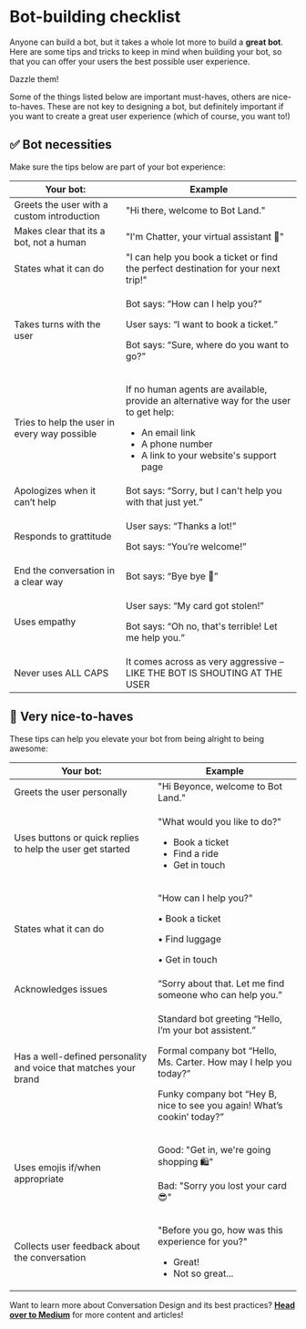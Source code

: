 # Bot-building checklist

Anyone can build a bot, but it takes a whole lot more to build a **great bot**. Here are some tips and tricks to keep in mind when building your bot, so that you can offer your users the best possible user experience.

Dazzle them!

Some of the things listed below are important must-haves, others are nice-to-haves. These are not key to designing a bot, but definitely important if you want to create a great user experience (which of course, you want to!)

## ✅ Bot necessities

Make sure the tips below are part of your bot experience:

| Your bot:                                    | Example                                                                                                                                                                                           |
| -------------------------------------------- | ------------------------------------------------------------------------------------------------------------------------------------------------------------------------------------------------- |
| Greets the user with a custom introduction   | "Hi there, welcome to Bot Land."                                                                                                                                                                  |
| Makes clear that its a bot, not a human      | "I'm Chatter, your virtual assistant 👋"                                                                                                                                                          |
| States what it can do                        | "I can help you book a ticket or find the perfect destination for your next trip!"                                                                                                                |
| Takes turns with the user                    | <p>Bot says: “How can I help you?”</p><p>User says: “I want to book a ticket.”</p><p>Bot says: “Sure, where do you want to go?”</p>                                                               |
| Tries to help the user in every way possible | <p>If no human agents are available, provide an alternative way for the user to get help:</p><ul><li>An email link</li><li>A phone number</li><li>A link to your website's support page</li></ul> |
| Apologizes when it can’t help                | Bot says: “Sorry, but I can't help you with that just yet.”                                                                                                                                       |
| Responds to grattitude                       | <p>User says: “Thanks a lot!” </p><p>Bot says: “You’re welcome!”</p>                                                                                                                              |
| End the conversation in a clear way          | Bot says: “Bye bye 👋”                                                                                                                                                                            |
| Uses empathy                                 | <p>User says: “My card got stolen!” </p><p>Bot says: “Oh no, that's terrible! Let me help you.”</p>                                                                                               |
| Never uses ALL CAPS                          | It comes across as very aggressive – LIKE THE BOT IS SHOUTING AT THE USER                                                                                                                         |

## 👏 Very nice-to-haves&#x20;

These tips can help you elevate your bot from being alright to being awesome:

| Your bot:                                                        | Example                                                                                                                                                                                                             |
| ---------------------------------------------------------------- | ------------------------------------------------------------------------------------------------------------------------------------------------------------------------------------------------------------------- |
| Greets the user personally                                       | "Hi Beyonce, welcome to Bot Land."                                                                                                                                                                                  |
| Uses buttons or quick replies to help the user get started       | <p>"What would you like to do?"</p><ul><li>Book a ticket</li><li>Find a ride</li><li>Get in touch</li></ul>                                                                                                         |
| States what it can do                                            | <p>"How can I help you?"</p><p>• Book a ticket</p><p>• Find luggage</p><p>• Get in touch</p>                                                                                                                        |
| Acknowledges issues                                              | “Sorry about that. Let me find someone who can help you.”                                                                                                                                                           |
| Has a well-defined personality and voice that matches your brand | <p>Standard bot greeting “Hello, I’m your bot assistent.”</p><p>Formal company bot “Hello, Ms. Carter. How may I help you today?”</p><p>Funky company bot “Hey B, nice to see you again! What’s cookin’ today?”</p> |
| Uses emojis if/when appropriate                                  | <p>Good: "Get in, we're going shopping 🛍"</p><p>Bad: "Sorry you lost your card 😎"</p>                                                                                                                             |
| Collects user feedback about the conversation                    | <p>"Before you go, how was this experience for you?"</p><ul><li>Great!</li><li>Not so great...</li></ul>                                                                                                            |

Want to learn more about Conversation Design and its best practices? [**Head over to Medium**](https://tesstettelin.medium.com) for more content and articles!
